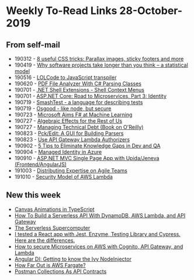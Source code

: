 # Weekly To-Read Links 28-October-2019

## From self-mail

* 190312 - [8 useful CSS tricks: Parallax images, sticky footers and more](https://medium.com/@bretcameron/parallax-images-sticky-footers-and-more-8-useful-css-tricks-eef12418f676)
* 190419 - [Why software projects take longer than you think – a statistical model](https://erikbern.com/2019/04/15/why-software-projects-take-longer-than-you-think-a-statistical-model.html)
* 190516 - [LOLCode to JavaScript transpiler](https://swizec.com/blog/lolcode-to-javascript-compiler-babel-macro/swizec/9083)
* 190620 - [PDF File Analyzer With C# Parsing Classes](https://www.codeproject.com/Articles/450254/PDF-File-Analyzer-With-Csharp-Parsing-Classes-Vers)
* 190701 - [.NET Shell Extensions - Shell Context Menus](https://www.codeproject.com/Articles/512956/NET-Shell-Extensions-Shell-Context-Menus)
* 190701 - [ASP.NET Core: Road to Microservices, Part 3: Identity](https://www.codeproject.com/Articles/5129264/ASP-NET-Core-Road-to-Microservices-Part-03-Identit)
* 190719 - [SmashTest - a language for describing tests](https://smashtest.io)
* 190719 - [Osgood - like node, but secure](https://dev.to/tlhunter/introducing-osgood-4k1m)
* 190723 - [Microsoft Aims F# at Machine Learning](https://visualstudiomagazine.com/articles/2019/04/10/fsharp-update.aspx?oly_enc_id=3982G1351167D9X)
* 190727 - [Algebraic Effects for the Rest of Us](https://overreacted.io/algebraic-effects-for-the-rest-of-us/)
* 190727 - [Managing Technical Debt (Book on O'Reilly)](https://learning.oreilly.com/library/view/managing-technical-debt/9780135646052/)
* 190823 - [Pck/Edit: A GUI for Building Parsers](https://www.codeproject.com/Articles/5164828/Pck-Edit-A-GUI-for-Building-Parsers)
* 190823 - [Use API Gateway Lambda Authorizers](https://docs.aws.amazon.com/apigateway/latest/developerguide/apigateway-use-lambda-authorizer.html)
* 190902 - [5 Tips to Eliminate Knowledge Gaps in Dev and QA](https://devops.com/5-tips-to-eliminate-knowledge-gaps-in-dev-and-qa/)
* 190904 - [Managed Identity in Azure](https://www.codemag.com/Article/1903021/Managed-Identity-in-Azure)
* 190910 - [ASP.NET MVC Single Page App with Upida/Jeneva (Frontend/AngularJS)](https://www.codeproject.com/Articles/686880/ASP-NET-MVC-Single-Page-App-with-Upida-Jeneva-Fron)
* 191003 - [Distributing Expertise on Agile Teams](https://www.agilealliance.org/wp-content/uploads/2016/08/Research.2014.Rejab_.Noble_.Allan_.pdf)
* 191010 - [Security Model of AWS Lambda](https://d1.awsstatic.com/whitepapers/Overview-AWS-Lambda-Security.pdf)

## New this week

* [Canvas Animations in TypeScript](https://codeburst.io/canvas-animations-in-typescript-97ba0163cb19)
* [How To Build a Serverless API With DynamoDB, AWS Lambda, and API Gateway](https://medium.com/better-programming/how-to-build-a-serverless-api-with-dynamodb-aws-lambda-and-api-gateway-d61ac63c27dd)
* [The Serverless Supercomputer](https://read.acloud.guru/https-medium-com-timawagner-the-serverless-supercomputer-555e93bbfa08)
* [I tested a React app with Jest, Enzyme, Testing Library and Cypress. Here are the differences.](https://medium.com/javascript-in-plain-english/i-tested-a-react-app-with-jest-testing-library-and-cypress-here-are-the-differences-3192eae03850)
* [How to secure Microservices on AWS with Cognito, API Gateway, and Lambda](https://medium.com/free-code-camp/how-to-secure-microservices-on-aws-with-cognito-api-gateway-and-lambda-4bfaa7a6583c)
* [Angular DI: Getting to know the Ivy NodeInjector](https://blog.angularindepth.com/angular-di-getting-to-know-the-ivy-nodeinjector-33b815642a8e)
* [How Far Out is AWS Fargate?](https://read.iopipe.com/how-far-out-is-aws-fargate-a2409d2f9bc7)
* [Postman Collections As API Contracts](https://blog.getpostman.com/2019/10/24/postman-collections-as-api-contracts/)
